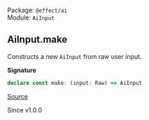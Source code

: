 Package: `@effect/ai`<br />
Module: `AiInput`<br />

## AiInput.make

Constructs a new `AiInput` from raw user input.

**Signature**

```ts
declare const make: (input: Raw) => AiInput
```

[Source](https://github.com/Effect-TS/effect/tree/main/packages/ai/ai/src/AiInput.ts#L486)

Since v1.0.0